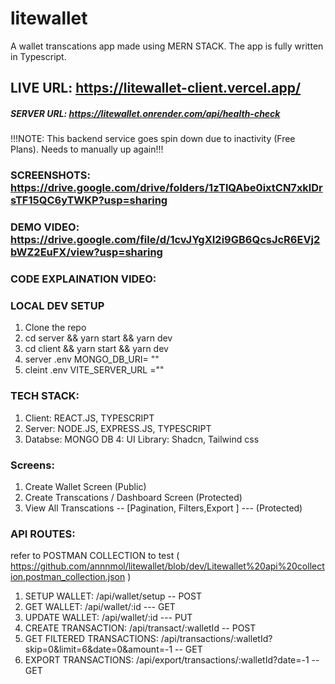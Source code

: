 # litewallet
A wallet transcations app made using MERN STACK. The app is fully written in Typescript. 

## LIVE URL: https://litewallet-client.vercel.app/

##### SERVER URL: https://litewallet.onrender.com/api/health-check
!!!NOTE: This backend service goes spin down due to inactivity (Free Plans). Needs to manually up again!!! 

### SCREENSHOTS:  https://drive.google.com/drive/folders/1zTlQAbe0ixtCN7xklDrsTF15QC6yTWKP?usp=sharing

### DEMO VIDEO: https://drive.google.com/file/d/1cvJYgXI2i9GB6QcsJcR6EVj2bWZ2EuFX/view?usp=sharing

### CODE EXPLAINATION VIDEO: 


### LOCAL DEV SETUP
1. Clone the repo
2. cd server && yarn start && yarn dev
3. cd client && yarn start && yarn dev
4. server .env
  MONGO_DB_URI= ""
5. cleint .env 
  VITE_SERVER_URL =""

### TECH STACK:
1. Client: REACT.JS, TYPESCRIPT
2. Server: NODE.JS, EXPRESS.JS, TYPESCRIPT
3. Databse: MONGO DB
4: UI Library: Shadcn, Tailwind css

### Screens:
1. Create Wallet Screen (Public)
2. Create Transcations / Dashboard Screen (Protected) 
3. View All Transcations -- [Pagination, Filters,Export ] --- (Protected)

### API ROUTES: 
refer to POSTMAN COLLECTION to test ( https://github.com/annnmol/litewallet/blob/dev/Litewallet%20api%20collection.postman_collection.json )

1. SETUP WALLET: /api/wallet/setup -- POST
2. GET WALLET: /api/wallet/:id --- GET
3. UPDATE WALLET:  /api/wallet/:id --- PUT
4. CREATE TRANSACTION: /api/transact/:walletId -- POST
5. GET FILTERED TRANSACTIONS: /api/transactions/:walletId?skip=0&limit=6&date=0&amount=-1 -- GET
6. EXPORT TRANSACTIONS:  /api/export/transactions/:walletId?date=-1 -- GET
